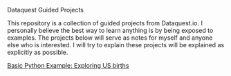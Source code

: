 Dataquest Guided Projects

This repository is a collection of guided projects from Dataquest.io. I personally believe the best way to learn anything is by being exposed to examples. The projects below will serve as notes for myself and anyone else who is interested. I will try to explain these projects will be explained as explicitly as possible.

[Basic Python Example: Exploring US births](https://github.com/sengkchu/Dataquest-Guided-Projects/blob/master/US_births_1994-2003.ipynb)
